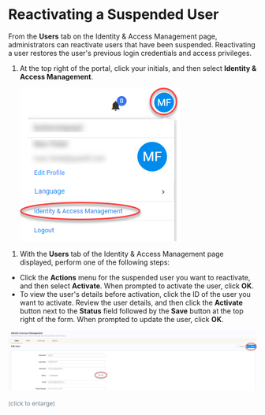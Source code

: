<!--?xml version="1.0" encoding="utf-8"?-->

# Reactivating a Suspended User

From the **Users** tab on the Identity & Access Management page, administrators can reactivate users that have been suspended. Reactivating a user restores the user's previous login credentials and access privileges.

1. At the top right of the portal, click your initials, and then select **Identity & Access Management**.

    ![null](<../../Resources/Images/Selecting the Identity and Access Management Page.png>)


<!-- -->

1. With the **Users** tab of the Identity & Access Management page displayed, perform one of the following steps:

<!-- -->

- Click the **Actions** menu for the suspended user you want to reactivate, and then select **Activate**. When prompted to activate the user, click **OK**.
- To view the user's details before activation, click the ID of the user you want to activate. Review the user details, and then click the **Activate** button next to the **Status** field followed by the **Save** button at the top right of the form. When prompted to update the user, click **OK**.

<!-- -->

![null](<../../Resources/Images/Activate.png>)

<span style="color: #708090; font-size: 9pt;">(click to enlarge)</span>

